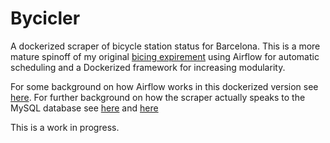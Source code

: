# Bycicler

A dockerized scraper of bicycle station status for Barcelona. This is a more mature spinoff of my original [bicing expirement](https://github.com/cimentadaj/bicing_experiment/) using Airflow for automatic scheduling and a Dockerized framework for increasing modularity.

For some background on how Airflow works in this dockerized version see [here](https://cimentadaj.github.io/blog/2020-12-07-lightweight-airflow-deployment-with-docker/lightweight-airflow-deployment-with-docker/). For further background on how the scraper actually speaks to the MySQL database see [here](https://cimentadaj.github.io/blog/2020-11-25-deploying-mysql-database-using-docker/deploying-mysql-database-using-docker/) and [here](https://cimentadaj.github.io/blog/2021-01-11-talking-between-containers-in-dockercompose/talking-between-containers-in-docker-compose/)

This is a work in progress.
